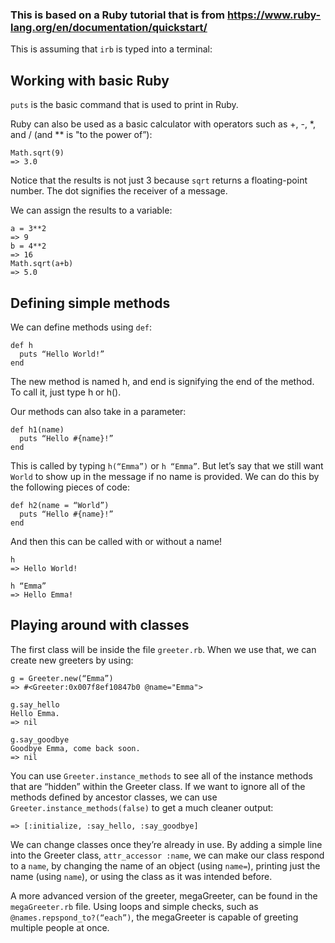 ### This is based on a Ruby tutorial that is from https://www.ruby-lang.org/en/documentation/quickstart/

This is assuming that `irb` is typed into a terminal:

## Working with basic Ruby

`puts` is the basic command that is used to print in Ruby.

Ruby can also be used as a basic calculator with operators such as +, -, \*, and / (and ** is "to the power of”):

```
Math.sqrt(9)
=> 3.0
```

Notice that the results is not just 3 because `sqrt` returns a floating-point number. The dot signifies the receiver of a message.

We can assign the results to a variable:

```
a = 3**2
=> 9
b = 4**2
=> 16
Math.sqrt(a+b)
=> 5.0
```

## Defining simple methods

We can define methods using `def`:

```
def h
  puts “Hello World!”
end
```

The new method is named h, and end is signifying the end of the method. To call it, just type h or h().

Our methods can also take in a parameter:

```
def h1(name)
  puts “Hello #{name}!”
end
```

This is called by typing `h(“Emma”)` or `h “Emma”`. But let’s say that we still want `World` to show up in the message if no name is provided. We can do this by the following pieces of code:

```
def h2(name = “World”)
  puts “Hello #{name}!”
end
```

And then this can be called with or without a name!

```
h
=> Hello World!

h “Emma”
=> Hello Emma!
```

## Playing around with classes

The first class will be inside the file `greeter.rb`. When we use that, we can create new greeters by using:

```
g = Greeter.new(“Emma”)
=> #<Greeter:0x007f8ef10847b0 @name="Emma">

g.say_hello
Hello Emma.
=> nil

g.say_goodbye
Goodbye Emma, come back soon.
=> nil
```

You can use `Greeter.instance_methods` to see all of the instance methods that are “hidden” within the Greeter class. If we want to ignore all of the methods defined by ancestor classes, we can use `Greeter.instance_methods(false)` to get a much cleaner output:

`=> [:initialize, :say_hello, :say_goodbye]`

We can change classes once they’re already in use. By adding a simple line into the Greeter class, `attr_accessor :name`, we can make our class respond to a `name`, by changing the name of an object (using `name=`), printing just the name (using `name`), or using the class as it was intended before.

A more advanced version of the greeter, megaGreeter, can be found in the `megaGreeter.rb` file. Using loops and simple checks, such as `@names.repspond_to?(“each”)`, the megaGreeter is capable of greeting multiple people at once.
